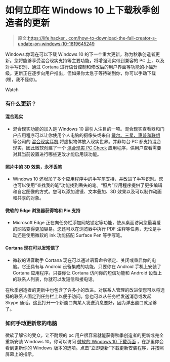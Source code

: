 # 如何立即在 Windows 10 上下载秋季创造者的更新

> 原文:[https://life hacker . com/how-to-download-the-fall-creator-s-update-on-windows-10-1819645249](https://lifehacker.com/how-to-download-the-fall-creator-s-update-on-windows-10-1819645249)

Windows:你现在可以下载 Windows 10 的下一个重大更新，称为秋季创造者更新。您将能够享受混合现实支持等主要功能，将增强现实带到兼容的 PC 上，以及对手写识别、通过 Cortana 进行语音控制和修改后的用户界面等功能的小幅升级。更新正在逐步向用户推出，但如果你太急于等待轮到你，你可以手动下载(嘿，我不怪你)。

Watch

### **有什么更新？**

#### **混合现实**

*   混合现实功能的加入是 Windows 10 最引人注目的一项。混合现实查看器和门户应用程序可以让你使用个人电脑的摄像头或来自 [戴尔、三星、惠普和联想](https://www.microsoft.com/en-us/store/collections/VRandMixedrealityheadsets?cat0=devices&icid=cat-VRMR-hero1-VRMRheadsets) 等公司的 [混合现实耳机](https://gizmodo.com/okay-maybe-this-microsoft-vr-thing-wont-suck-1819105329) 将虚拟物体放入现实世界。并非每台 PC 都支持混合现实，因此微软创建了一个 [混合现实 PC Check](https://www.microsoft.com/en-us/store/p/windows-mixed-reality-pc-check/9nzvl19n7cnc?rtc=1&SilentAuth=1&wa=wsignin1.0) 应用程序，供用户查看需要对其当前设置进行哪些更改才能启用该功能。

#### **照片中的 3D 效果，永不丢笔**

*   Windows 10 还增加了多个应用程序中的手写笔支持，并改进了手写识别。您也可以使用“查找我的笔”功能找到丢失的笔。“照片”应用程序提供了更多编辑和自定图像的方式。您可以添加滤镜、文本叠加、3D 效果以及可以制作动画和共享的对象。

#### **微软的 Edge 浏览器获得笔和 Pin 支持**

*   Microsoft Edge 正在向任务栏添加网站锁定等功能，使从桌面访问您最喜爱的网站变得更加容易。您还可以在浏览器中执行 PDF 注释等任务，无论是手动还是使用微软的 ink 功能搭配 Surface Pen 等手写笔。

#### **Cortana 现在可以发短信了**

*   微软的语音助手 Cortana 现在可以通过语音命令锁定、关闭或重启你的电脑。它还具有与 Android 设备集成的功能，只要你在 Android 手机上安装了 Cortana 应用程序。只要你让 Cortana 访问你的短信功能和 Android 设备上的联系人列表，你就可以发短信和接电话。

在秋季创造者的更新中也包含了许多小的改进。对联系人管理的改进使您可以将选择的联系人固定到任务栏上以便于访问。您也可以从任务栏发送消息或发起 Skype 通话。这比打开一个新窗口向某人发送消息要好，因为弹出窗口就足够了。

### **如何手动更新您的电脑**

微软了解它的受众，让不耐烦的 pc 用户很容易就能获得秋季创造者的更新或完全重新安装 Windows 10。你可以访问 [微软的 Windows 10 下载页面](https://www.microsoft.com/en-us/software-download/windows10) ，在那里你会看到更新你的 Windows 版本的选项。点击“立即更新”下载更新安装程序，并按照屏幕上的指示。